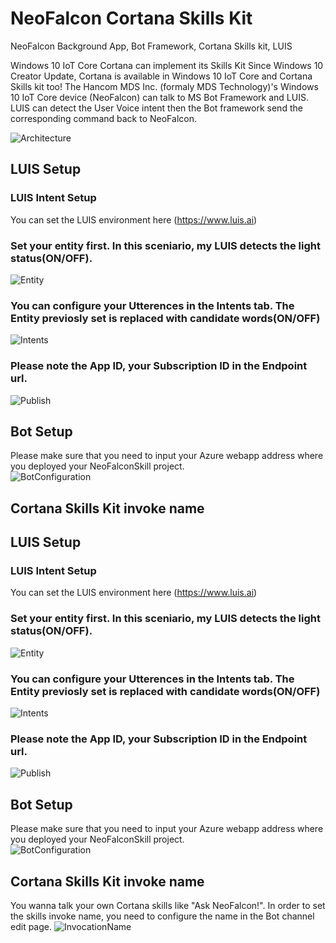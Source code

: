 # NeoFalcon Cortana Skills Kit
NeoFalcon Background App, Bot Framework, Cortana Skills kit, LUIS

Windows 10 IoT Core Cortana can implement its Skills Kit 
Since Windows 10 Creator Update, Cortana is available in Windows 10 IoT Core and Cortana Skills kit too!
The Hancom MDS Inc. (formaly MDS Technology)'s Windows 10 IoT Core device (NeoFalcon) can talk to MS Bot Framework and LUIS. 
LUIS can detect the User Voice intent then the Bot framework send the corresponding command back to NeoFalcon.   

![Architecture](image/Cortana_Skills_Kit.png)  

## LUIS Setup

### LUIS Intent Setup 
You can set the LUIS environment here (https://www.luis.ai)

### Set your entity first. In this sceniario, my LUIS detects the light status(ON/OFF). 
![Entity](image/Entity.png)  

### You can configure your Utterences in the Intents tab. The Entity previosly set is replaced with candidate words(ON/OFF) 
![Intents](image/Intents.png) 

### Please note the App ID, your Subscription ID in the Endpoint url. 
![Publish](image/Publish.png) 

## Bot Setup
Please make sure that you need to input your Azure webapp address where you deployed your NeoFalconSkill project.    
![BotConfiguration](image/BotConfiguration.png) 

## Cortana Skills Kit invoke name

## LUIS Setup

### LUIS Intent Setup
You can set the LUIS environment here (https://www.luis.ai)

### Set your entity first. In this sceniario, my LUIS detects the light status(ON/OFF).
![Entity](image/Entity.png)  

### You can configure your Utterences in the Intents tab. The Entity previosly set is replaced with candidate words(ON/OFF) 
![Intents](image/Intents.png) 

### Please note the App ID, your Subscription ID in the Endpoint url.
![Publish](image/Publish.png) 

## Bot Setup
Please make sure that you need to input your Azure webapp address where you deployed your NeoFalconSkill project.    
![BotConfiguration](image/BotConfiguration.png) 

## Cortana Skills Kit invoke name
You wanna talk your own Cortana skills like "Ask NeoFalcon!". 
In order to set the skills invoke name, you need to configure the name in the Bot channel edit page. 
![InvocationName](image/InvocationName.png)

